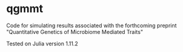 # qgmmt
Code for simulating results associated with the forthcoming preprint "Quantitative Genetics of Microbiome Mediated Traits"

Tested on Julia version 1.11.2